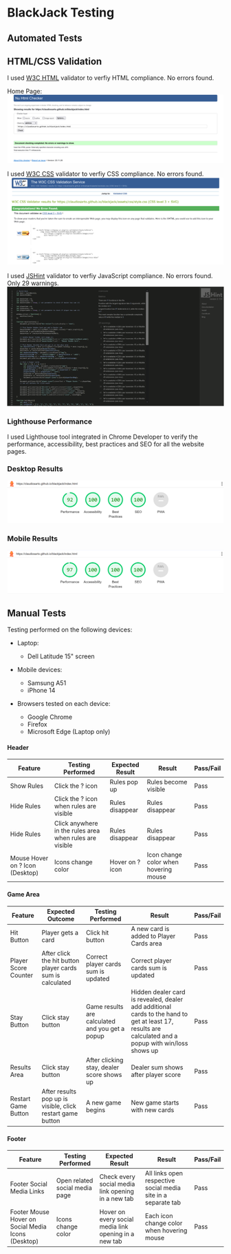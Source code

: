 # BlackJack Testing

## Automated Tests

## HTML/CSS Validation

I used [W3C HTML](https://validator.w3.org/) validator to verfiy HTML compliance. No errors found.

Home Page:
![W3 Validator - index](docs/w3-validator-index.html.png)

I used [W3C CSS](https://jigsaw.w3.org/css-validator/) validator to verfiy CSS compliance. No errors found.
![W3 Validator - CSS](docs/w3-validator-style.css.png) 

I used [JSHint](https://jshint.com/) validator to verfiy JavaScript compliance. No errors found. Only 29 warnings. 
![JSHint Validator - JS](docs/jshint-validator-script.js.png) 


### Lighthouse Performance

I used Lighthouse tool integrated in Chrome Developer to verify the performance, accessibility, best practices and SEO for all the website pages.

### Desktop Results

![Lighthouse Desktop - index](docs/lighthouse-desktop-index.png)  

### Mobile Results

![Lighthouse Mobile - index](docs/lighthouse-mobile-index.png)  


## Manual Tests

Testing performed on the following devices:
- Laptop:
    - Dell Latitude 15" screen

- Mobile devices:
    - Samsung A51
    - iPhone 14

- Browsers tested on each device:
    - Google Chrome
    - Firefox
    - Microsoft Edge (Laptop only)

#### Header
| Feature    | Testing Performed                                       | Expected Result  | Result               | Pass/Fail |
|------------|---------------------------------------------------------|------------------|----------------------|-----------|
| Show Rules | Click the ? icon                                        | Rules pop up     | Rules become visible | Pass      |
| Hide Rules |  Click the ? icon when rules are visible                | Rules disappear  | Rules disappear      | Pass      |
| Hide Rules | Click anywhere in the rules area when rules are visible | Rules disappear  | Rules disappear      | Pass      |
| Mouse Hover on ? Icon (Desktop)  | Icons change color  | Hover on ? icon  | Icon change color when hovering mouse  | Pass |

#### Game Area

| Feature              | Expected Outcome                                           | Testing Performed                               | Result                                                                                                                                                 | Pass/Fail |
|----------------------|------------------------------------------------------------|-------------------------------------------------|--------------------------------------------------------------------------------------------------------------------------------------------------------|-----------|
| Hit Button           | Player gets a card                                         | Click hit button                                | A new card is added to Player Cards area                                                                                                               | Pass      |
| Player Score Counter | After click the hit button player cards sum is calculated  | Correct player cards sum is updated             | Correct player cards sum is updated                                                                                                                    | Pass      |
| Stay Button          | Click stay button                                          | Game results are calculated and you get a popup | Hidden dealer card is revealed, dealer add additional cards to the hand to get at least 17,  results are calculated and a popup with win/loss shows up | Pass      |
| Results Area         | Click stay button                                          | After clicking stay, dealer score shows up      | Dealer sum shows after player score                                                                                                                    | Pass      |
| Restart Game Button  | After results pop up is visible, click restart game button | A new game begins                               | New game starts with new cards                                                                                                                         | Pass      |


#### Footer
| Feature    | Testing Performed                                       | Expected Result  | Result               | Pass/Fail |
|------------|---------------------------------------------------------|------------------|----------------------|-----------|
| Footer Social Media Links                           | Open related social media page  | Check every social media link opening in a new tab     | All links open respective social media site in a separate tab  | Pass |
| Footer Mouse Hover on Social Media Icons (Desktop)  | Icons change color              | Hover on every social media link opening in a new tab  | Each icon change color when hovering mouse                     | Pass |

